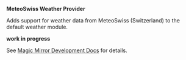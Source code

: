 **MeteoSwiss Weather Provider**

Adds support for weather data from MeteoSwiss (Switzerland) to the default weather module.

**work in progress**

See [Magic Mirror Development Docs](https://docs.magicmirror.builders/module-development/weather-provider.html) for details.